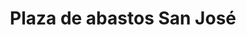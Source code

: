 ---
title: "Plaza de abastos San José"
url: /marmolejo/plaza-de-abastos-san-jose/
shop: centro comercial
---